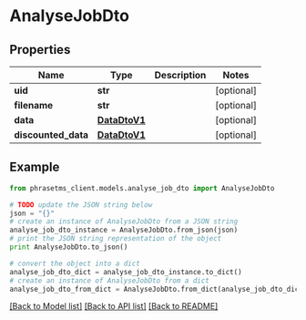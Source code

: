 # AnalyseJobDto

## Properties

| Name                | Type                          | Description | Notes      |
| ------------------- | ----------------------------- | ----------- | ---------- |
| **uid**             | **str**                       |             | [optional] |
| **filename**        | **str**                       |             | [optional] |
| **data**            | [**DataDtoV1**](DataDtoV1.md) |             | [optional] |
| **discounted_data** | [**DataDtoV1**](DataDtoV1.md) |             | [optional] |

## Example

```python
from phrasetms_client.models.analyse_job_dto import AnalyseJobDto

# TODO update the JSON string below
json = "{}"
# create an instance of AnalyseJobDto from a JSON string
analyse_job_dto_instance = AnalyseJobDto.from_json(json)
# print the JSON string representation of the object
print AnalyseJobDto.to_json()

# convert the object into a dict
analyse_job_dto_dict = analyse_job_dto_instance.to_dict()
# create an instance of AnalyseJobDto from a dict
analyse_job_dto_from_dict = AnalyseJobDto.from_dict(analyse_job_dto_dict)
```

[[Back to Model list]](../README.md#documentation-for-models) [[Back to API list]](../README.md#documentation-for-api-endpoints) [[Back to README]](../README.md)
